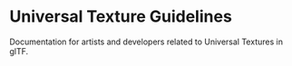# Universal Texture Guidelines

Documentation for artists and developers related to Universal Textures in glTF.
